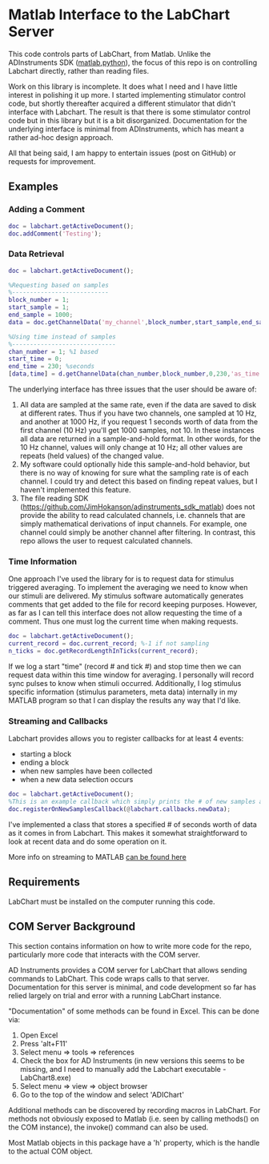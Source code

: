 # Matlab Interface to the LabChart Server

This code controls parts of LabChart, from Matlab. Unlike the ADInstruments SDK ([matlab](https://github.com/JimHokanson/adinstruments_sdk_matlab),[python](https://github.com/JimHokanson/adinstruments_sdk_python)), the focus of this repo is on controlling Labchart directly, rather than reading files.

Work on this library is incomplete. It does what I need and I have little interest in polishing it up more. I started implementing stimulator control code, but shortly thereafter acquired a different stimulator that didn't interface with Labchart. The result is that there is some stimulator control code but in this library but it is a bit disorganized. Documentation for the underlying interface is minimal from ADInstruments, which has meant a rather ad-hoc design approach. 

All that being said, I am happy to entertain issues (post on GitHub) or requests for improvement.  

## Examples ##

### Adding a Comment ###

```matlab
doc = labchart.getActiveDocument();
doc.addComment('Testing');
```

### Data Retrieval ###

```matlab
doc = labchart.getActiveDocument();

%Requesting based on samples
%---------------------------
block_number = 1;
start_sample = 1;
end_sample = 1000;
data = doc.getChannelData('my_channel',block_number,start_sample,end_sample);

%Using time instead of samples
%-----------------------------
chan_number = 1; %1 based
start_time = 0;
end_time = 230; %seconds
[data,time] = d.getChannelData(chan_number,block_number,0,230,'as_time',true)
```

The underlying interface has three issues that the user should be aware of:
1. All data are sampled at the same rate, even if the data are saved to disk at different rates. Thus if you have two channels, one sampled at 10 Hz, and another at 1000 Hz, if you request 1 seconds worth of data from the first channel (10 Hz) you'll get 1000 samples, not 10. In these instances all data are returned in a sample-and-hold format. In other words, for the 10 Hz channel, values will only change at 10 Hz; all other values are repeats (held values) of the changed value.
2. My software could optionally hide this sample-and-hold behavior, but there is no way of knowing for sure what the sampling rate is of each channel. I could try and detect this based on finding repeat values, but I haven't implemented this feature.
3. The file reading SDK (https://github.com/JimHokanson/adinstruments_sdk_matlab) does not provide the ability to read calculated channels, i.e. channels that are simply mathematical derivations of input channels. For example, one channel could simply be another channel after filtering. In contrast, this repo allows the user to request calculated channels.

### Time Information ###

One approach I've used the library for is to request data for stimulus triggered averaging. To implement the averaging we need to know when our stimuli are delivered. My stimulus software automatically generates comments that get added to the file for record keeping purposes. However, as far as I can tell this interface does not allow requesting the time of a comment. Thus one must log the current time when making requests.

```matlab
doc = labchart.getActiveDocument();
current_record = doc.current_record; %-1 if not sampling
n_ticks = doc.getRecordLengthInTicks(current_record);
```

If we log a start "time" (record # and tick #) and stop time then we can request data within this time window for averaging. I personally will record sync pulses to know when stimuli occurred. Additionally, I log stimulus specific information (stimulus parameters, meta data) internally in my MATLAB program so that I can display the results any way that I'd like.


### Streaming and Callbacks ###

Labchart provides allows you to register callbacks for at least 4 events:
- starting a block
- ending a block
- when new samples have been collected
- when a new data selection occurs

```matlab
doc = labchart.getActiveDocument();
%This is an example callback which simply prints the # of new samples acquired ...
doc.registerOnNewSamplesCallback(@labchart.callbacks.newData);
```

I've implemented a class that stores a specified # of seconds worth of data as it comes in from Labchart. This makes it somewhat straightforward to look at recent data and do some operation on it.

More info on streaming to MATLAB [can be found here](documentation/streaming.md)

## Requirements

LabChart must be installed on the computer running this code.

## COM Server Background

This section contains information on how to write more code for the repo, particularly more code that interacts with the COM server.

AD Instruments provides a COM server for LabChart that allows sending commands to LabChart. This code wraps calls to that server. Documentation for this server is minimal, and code development so far has relied largely on trial and error with a running LabChart instance. 

"Documentation" of some methods can be found in Excel. This can be done via:

1. Open Excel
2. Press 'alt+F11'
3. Select menu => tools => references
4. Check the box for AD Instruments (in new versions this seems to be missing, and I need to manually add the Labchart executable - LabChart8.exe)
5. Select menu => view => object browser
6. Go to the top of the window and select 'ADIChart'

Additional methods can be discovered by recording macros in LabChart. For methods not obviously exposed to Matlab (i.e. seen by calling methods() on the COM instance), the invoke() command can also be used.

Most Matlab objects in this package have a 'h' property, which is the handle to the actual COM object. 



